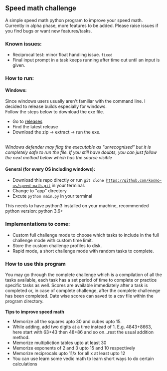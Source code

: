 ## Speed math challenge

A simple speed math python program to improve your speed math.
Currently in alpha phase, more features to be added. Please raise issues if you find bugs or want new features/tasks.



### Known issues:
- Reciprocal test: minor float handling issue.   <code>fixed</code> 
- Final input prompt in a task keeps running after time out until an input is given.

### How to run:

#### Windows:

Since windows users usually aren't familiar with the command line. I decided to release builds especially for windows.<br>
Follow the steps below to download the exe file.
- Go to [releases](https://github.com/kosmo-us/speed-math/releases)
- Find the latest release 
- Download the zip -> extract -> run the exe.

<br>*Windows defender may flag the executable as "unrecognised" but it is completely safe to run the file. If you still have doubts, you can just follow the next method below which has the source visible*

#### General (for every OS including windows):

- Download this repo directly or run <code>git clone https://github.com/kosmo-us/speed-math.git</code> in your terminal.
- Change to "app" directory
- Excute <code>python main.py</code> in your terminal

This needs to have python3 installed on your machine, recommended python version: python 3.6+

### Implementations to come:

- Custom full challenge mode to choose which tasks to include in the full challenge mode with custom time limit.
- Store the custom challenge profiles to disk.
- Rapid mode, a short challenge mode with random tasks to complete.

### How to use this program

You may go through the complete challenge which is a compilation of all the tasks available, each task has a set period of time to complete
or practice specific tasks as well. Scores are available immediately after a task is completed or, in case of complete challenge, after the complete challenege has been completed. Date wise scores can saved to a csv file within the program directory.
<br>
<br>
**Tips to improve speed math**

- Memorize all the squares upto 30 and cubes upto 15.
- While adding, add two digits at a time instead of 1. E.g. 4843+8663, here start with 63+43 then 48+86 and so on...rest the usual addition method.
- Memorize multipliction tables upto at least 30
- Memorize exponents of 2 and 3 upto 15 and 10 respectively
- Memorize reciprocals upto 11/x for all x at least upto 12
- You can use learn some vedic math to learn short ways to do certain calculations
